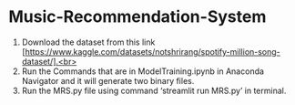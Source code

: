 # Music-Recommendation-System
1. Download the dataset from this link [https://www.kaggle.com/datasets/notshrirang/spotify-million-song-dataset/].<br>
2. Run the Commands that are in ModelTraining.ipynb in Anaconda Navigator and it will generate two binary files.<br>
3. Run the MRS.py file using command ‘streamlit run MRS.py’ in terminal.
